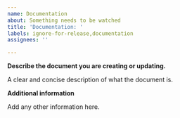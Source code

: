 ```yaml
---
name: Documentation
about: Something needs to be watched
title: 'Documentation: '
labels: ignore-for-release,documentation
assignees: ''

---
```


**Describe the document you are creating or updating.**

A clear and concise description of what the document is.

**Additional information**

Add any other information here.
